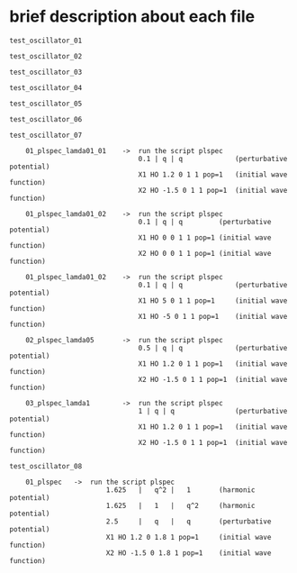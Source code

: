# brief description about each file

	test_oscillator_01

	test_oscillator_02

	test_oscillator_03

	test_oscillator_04

	test_oscillator_05

	test_oscillator_06

	test_oscillator_07
	
		01_plspec_lamda01_01	->	run the script plspec
									0.1 | q | q				(perturbative potential)
									X1 HO 1.2 0 1 1 pop=1	(initial wave function)
									X2 HO -1.5 0 1 1 pop=1	(initial wave function)

		01_plspec_lamda01_02	->	run the script plspec
									0.1 | q | q			(perturbative potential)
									X1 HO 0 0 1 1 pop=1	(initial wave function)
									X2 HO 0 0 1 1 pop=1	(initial wave function)
									
		01_plspec_lamda01_02	->	run the script plspec
									0.1 | q | q				(perturbative potential)
									X1 HO 5 0 1 1 pop=1		(initial wave function)
									X1 HO -5 0 1 1 pop=1	(initial wave function)
									
		02_plspec_lamda05		->	run the script plspec
									0.5 | q | q				(perturbative potential)
									X1 HO 1.2 0 1 1 pop=1	(initial wave function)
									X2 HO -1.5 0 1 1 pop=1	(initial wave function)

		03_plspec_lamda1		->	run the script plspec
									1 | q | q				(perturbative potential)
									X1 HO 1.2 0 1 1 pop=1	(initial wave function)
									X2 HO -1.5 0 1 1 pop=1	(initial wave function)
	
	test_oscillator_08

		01_plspec	->	run the script plspec
							1.625	|	q^2	|	1		(harmonic potential)  
							1.625	|	1	|	q^2		(harmonic potential)
							2.5		|	q	|	q		(perturbative potential)
							X1 HO 1.2 0 1.8 1 pop=1		(initial wave function)
							X2 HO -1.5 0 1.8 1 pop=1	(initial wave function)

